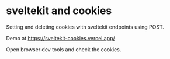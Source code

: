 # sveltekit and cookies

Setting and deleting cookies with sveltekit endpoints using POST.


Demo at https://sveltekit-cookies.vercel.app/

Open browser dev tools and check the cookies.

